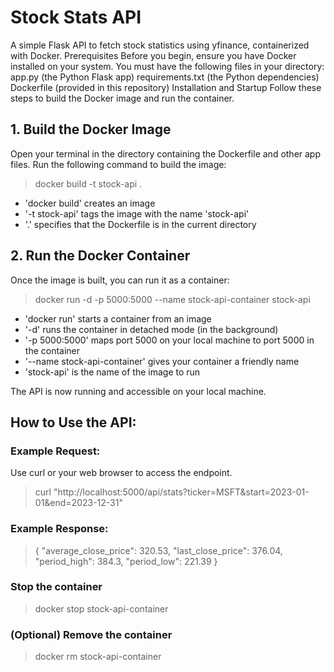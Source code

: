 # Stock Stats API

A simple Flask API to fetch stock statistics using yfinance, containerized with Docker.
Prerequisites
Before you begin, ensure you have Docker installed on your system.
You must have the following files in your directory:
app.py (the Python Flask app)
requirements.txt (the Python dependencies)
Dockerfile (provided in this repository)
Installation and Startup
Follow these steps to build the Docker image and run the container.

## 1. Build the Docker Image

Open your terminal in the directory containing the Dockerfile and other app files. Run the following command to build the image:

> docker build -t stock-api .
- 'docker build' creates an image
- '-t stock-api' tags the image with the name 'stock-api'
- '.' specifies that the Dockerfile is in the current directory

## 2. Run the Docker Container

Once the image is built, you can run it as a container:
> docker run -d -p 5000:5000 --name stock-api-container stock-api
- 'docker run' starts a container from an image
- '-d' runs the container in detached mode (in the background)
- '-p 5000:5000' maps port 5000 on your local machine to port 5000 in the container
- '--name stock-api-container' gives your container a friendly name
- 'stock-api' is the name of the image to run

The API is now running and accessible on your local machine.

## How to Use the API:
### Example Request:

Use curl or your web browser to access the endpoint.
> curl "http://localhost:5000/api/stats?ticker=MSFT&start=2023-01-01&end=2023-12-31"


### Example Response:
> {
  "average_close_price": 320.53,
  "last_close_price": 376.04,
  "period_high": 384.3,
  "period_low": 221.39
}

### Stop the container
> docker stop stock-api-container

### (Optional) Remove the container
> docker rm stock-api-container
